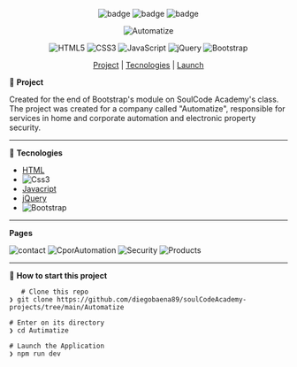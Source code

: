 <div align="center">


![badge](https://badgen.net/badge/languages/5/:color?)
![badge](https://badgen.net/badge/made_by/diegobaena89/:color?) 
![badge](https://badgen.net/github/license/micromatch/micromatch) 


![Automatize](https://raw.githubusercontent.com/diegobaena89/soulCodeAcademy-projects/main/Automatize/1.gif)


<img alt="HTML5" src="https://img.shields.io/badge/html5%20-%23E34F26.svg?&style=for-the-badge&logo=html5&logoColor=white"/>  <img alt="CSS3" src="https://img.shields.io/badge/css3%20-%231572B6.svg?&style=for-the-badge&logo=css3&logoColor=white"/>   <img alt="JavaScript" src="https://img.shields.io/badge/javascript%20-%23323330.svg?&style=for-the-badge&logo=javascript&logoColor=%23F7DF1E"/>   <img alt="jQuery" src="https://img.shields.io/badge/jquery%20-%230769AD.svg?&style=for-the-badge&logo=jquery&logoColor=white"/>   <img alt="Bootstrap" src="https://img.shields.io/badge/bootstrap%20-%23563D7C.svg?&style=for-the-badge&logo=bootstrap&logoColor=white"/>


[Project](#project) | [Tecnologies](#tecnologies) | [Launch](#launch)


</div>


📝 <a id="project"> **Project** </a>

Created for the end of Bootstrap's module on SoulCode Academy's class. 
The project was created for a company called "Automatize", responsible for services in home and corporate automation and electronic property security.

---

🚀 <a id="tecnologies"> **Tecnologies** </a>

- [HTML](https://developer.mozilla.org/pt-BR/docs/Web/HTML)
- ![Css3](https://www.w3schools.com/css/)
- [Javacript](https://developer.mozilla.org/pt-BR/docs/Web/JavaScript)
- [jQuery](https://jquery.com/)
- ![Bootstrap](https://getbootstrap.com/)

---

**Pages**

![contact](https://github.com/diegobaena89/soulCodeAcademy-projects/blob/main/Automatize/2.png)
![CporAutomation](https://raw.githubusercontent.com/diegobaena89/soulCodeAcademy-projects/main/Automatize/3.png)
![Security](https://raw.githubusercontent.com/diegobaena89/soulCodeAcademy-projects/main/Automatize/4.png)
![Products](https://raw.githubusercontent.com/diegobaena89/soulCodeAcademy-projects/main/Automatize/5.png)



---

📂 <a id="launch"> **How to start this project** </a>

       # Clone this repo
    ❯ git clone https://github.com/diegobaena89/soulCodeAcademy-projects/tree/main/Automatize

    # Enter on its directory
    ❯ cd Autimatize

    # Launch the Application    
    ❯ npm run dev
